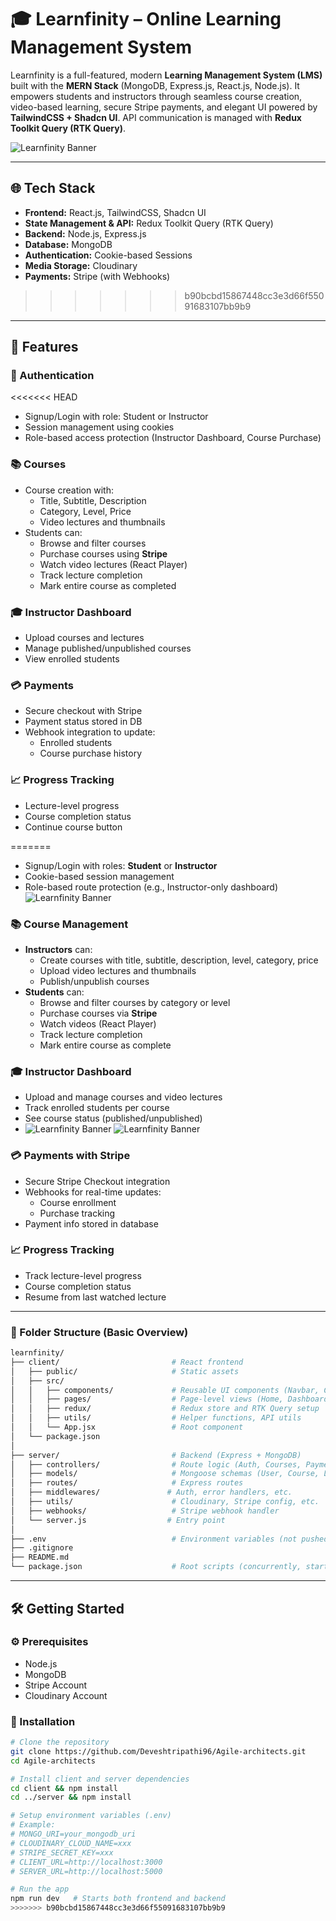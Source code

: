
# 🎓 Learnfinity – Online Learning Management System

Learnfinity is a full-featured, modern **Learning Management System (LMS)** built with the **MERN Stack** (MongoDB, Express.js, React.js, Node.js). It empowers students and instructors through seamless course creation, video-based learning, secure Stripe payments, and elegant UI powered by **TailwindCSS + Shadcn UI**. API communication is managed with **Redux Toolkit Query (RTK Query)**.

![Learnfinity Banner](https://res.cloudinary.com/diziygks9/image/upload/v1752508923/Screenshot_2025-07-14_210030_t8ya9g.png) <!-- Optional banner -->

---

## 🌐 Tech Stack

- **Frontend:** React.js, TailwindCSS, Shadcn UI
- **State Management & API:** Redux Toolkit Query (RTK Query)
- **Backend:** Node.js, Express.js
- **Database:** MongoDB
- **Authentication:** Cookie-based Sessions
- **Media Storage:** Cloudinary
- **Payments:** Stripe (with Webhooks)
>>>>>>> b90bcbd15867448cc3e3d66f55091683107bb9b9

---

## 🚀 Features

### 🔐 Authentication
<<<<<<< HEAD
- Signup/Login with role: Student or Instructor
- Session management using cookies
- Role-based access protection (Instructor Dashboard, Course Purchase)

### 📚 Courses
- Course creation with:
  - Title, Subtitle, Description
  - Category, Level, Price
  - Video lectures and thumbnails
- Students can:
  - Browse and filter courses
  - Purchase courses using **Stripe**
  - Watch video lectures (React Player)
  - Track lecture completion
  - Mark entire course as completed

### 🎓 Instructor Dashboard
- Upload courses and lectures
- Manage published/unpublished courses
- View enrolled students

### 💳 Payments
- Secure checkout with Stripe
- Payment status stored in DB
- Webhook integration to update:
  - Enrolled students
  - Course purchase history

### 📈 Progress Tracking
- Lecture-level progress
- Course completion status
- Continue course button




=======
- Signup/Login with roles: **Student** or **Instructor**
- Cookie-based session management
- Role-based route protection (e.g., Instructor-only dashboard)
  ![Learnfinity Banner](https://res.cloudinary.com/diziygks9/image/upload/v1752509051/Screenshot_2025-07-14_210111_nqo63p.png)

### 📚 Course Management
- **Instructors** can:
  - Create courses with title, subtitle, description, level, category, price
  - Upload video lectures and thumbnails
  - Publish/unpublish courses
- **Students** can:
  - Browse and filter courses by category or level
  - Purchase courses via **Stripe**
  - Watch videos (React Player)
  - Track lecture completion
  - Mark entire course as complete

### 🎓 Instructor Dashboard
- Upload and manage courses and video lectures
- Track enrolled students per course
- See course status (published/unpublished)
-   ![Learnfinity Banner](https://res.cloudinary.com/diziygks9/image/upload/v1752509051/Screenshot_2025-07-14_210144_xiaus6.png)
  ![Learnfinity Banner](https://res.cloudinary.com/diziygks9/image/upload/v1752509062/Screenshot_2025-07-14_210137_xinczi.png)


### 💳 Payments with Stripe
- Secure Stripe Checkout integration
- Webhooks for real-time updates:
  - Course enrollment
  - Purchase tracking
- Payment info stored in database

### 📈 Progress Tracking
- Track lecture-level progress
- Course completion status
- Resume from last watched lecture

---

### 📁 Folder Structure (Basic Overview)

```bash
learnfinity/
├── client/                         # React frontend
│   ├── public/                     # Static assets
│   ├── src/
│   │   ├── components/             # Reusable UI components (Navbar, CourseCard, etc.)
│   │   ├── pages/                  # Page-level views (Home, Dashboard, CourseView, etc.)
│   │   ├── redux/                  # Redux store and RTK Query setup
│   │   ├── utils/                  # Helper functions, API utils
│   │   └── App.jsx                 # Root component
│   └── package.json
│
├── server/                         # Backend (Express + MongoDB)
│   ├── controllers/                # Route logic (Auth, Courses, Payments, etc.)
│   ├── models/                     # Mongoose schemas (User, Course, Lecture)
│   ├── routes/                     # Express routes
│   ├── middlewares/               # Auth, error handlers, etc.
│   ├── utils/                      # Cloudinary, Stripe config, etc.
│   ├── webhooks/                   # Stripe webhook handler
│   └── server.js                  # Entry point
│
├── .env                            # Environment variables (not pushed to GitHub)
├── .gitignore
├── README.md
└── package.json                    # Root scripts (concurrently, start:dev, etc.)

```

---

## 🛠️ Getting Started

### ⚙️ Prerequisites
- Node.js
- MongoDB
- Stripe Account
- Cloudinary Account

### 🔧 Installation

```bash
# Clone the repository
git clone https://github.com/Deveshtripathi96/Agile-architects.git
cd Agile-architects

# Install client and server dependencies
cd client && npm install
cd ../server && npm install

# Setup environment variables (.env)
# Example:
# MONGO_URI=your_mongodb_uri
# CLOUDINARY_CLOUD_NAME=xxx
# STRIPE_SECRET_KEY=xxx
# CLIENT_URL=http://localhost:3000
# SERVER_URL=http://localhost:5000

# Run the app
npm run dev   # Starts both frontend and backend
>>>>>>> b90bcbd15867448cc3e3d66f55091683107bb9b9
